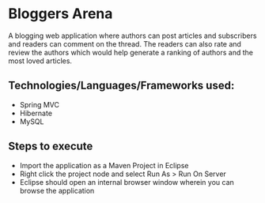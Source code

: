 # Bloggers Arena
A blogging web application where authors can post articles and subscribers and readers can comment on the thread. The readers can also rate and review the authors which would help generate a ranking of authors and the most loved articles.

## Technologies/Languages/Frameworks used:
* Spring MVC
* Hibernate
* MySQL

## Steps to execute
* Import the application as a Maven Project in Eclipse
* Right click the project node and select Run As > Run On Server
* Eclipse should open an internal browser window wherein you can browse the application
